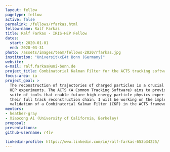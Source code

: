 ```yaml
---
layout: fellow
pagetype: fellow
active: false
permalink: /fellows/rfarkas.html
fellow-name: Ralf Farkas
title: Ralf Farkas - IRIS-HEP Fellow
dates:
  start: 2020-01-01
  end: 2020-03-31
photo: /assets/images/team/fellows-2020/rfarkas.jpg
institution: "Universit\xE4t Bonn (Germany)"
website:
e-mail: ralf.farkas@uni-bonn.de
project_title: Combinatorial Kalman Filter for the ACTS tracking software
focus-area: ia
project_goal: >
  The reconstruction of trajectories of charged particles is a crucial task for most
  HEP experiments. The ACTS (A Common Tracking Software) aims to provide an experiment-independent
  suite of tools that enable future high-energy particle physics experiments to implement
  their full track reconstruction chain. I will be working on the implementation and
  validation of a Combinatorial Kalman Filter (CKF) in the ACTS framework.
mentors:
- heather-gray
- Xiaocong Ai (University of California, Berkeley)
proposal:
presentations:
github-username: r4lv

linkedin-profile: https://www.linkedin.com/in/ralf-farkas-653b34225/
---
```

